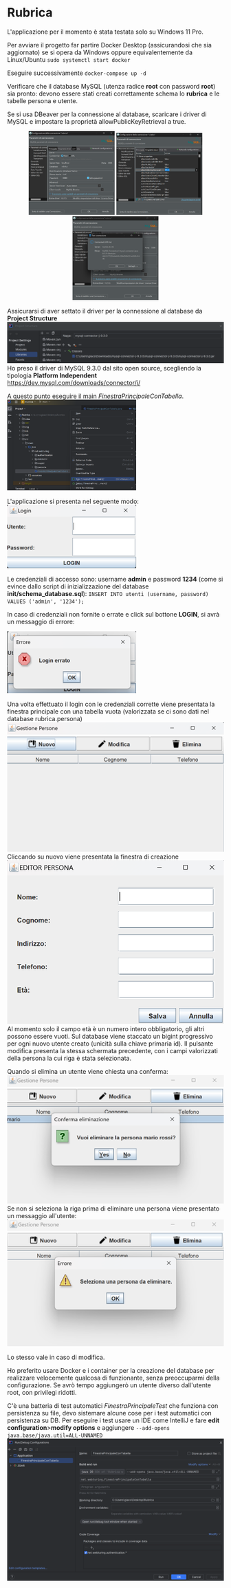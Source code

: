 # Rubrica
L'applicazione per il momento è stata testata solo su Windows 11 Pro.

Per avviare il progetto far partire Docker Desktop (assicurandosi che sia aggiornato) se si opera da Windows oppure equivalentemente da Linux/Ubuntu
`sudo systemctl start docker`

Eseguire successivamente `docker-compose up -d`

Verificare che il database MySQL (utenza radice **root** con password **root**) sia pronto: devono essere stati creati correttamente schema lo **rubrica** e le tabelle persona e utente.

Se si usa DBeaver per la connessione al database, scaricare i driver di MySQL e impostare la proprietà allowPublicKeyRetrieval a true.
<p align="center">
<img src="img/dbeaver1.png" alt="DBeaver Configuration" width="200"/>
<img src="img/dbeaver2.png" alt="DBeaver Configuration" width="200"/>
<img src="img/dbeaver_connection_ok.png" alt="DBeaver Configuration" width="200"/>
</p>
<!-- 
![DBeaverConfiguration](img/dbeaver1.png)
![DBeaverConfiguration](img/dbeaver2.png)
![DBeaverConnectionOK](img/dbeaver_connection_ok.png)
-->

Assicurarsi di aver settato il driver per la connessione al database da **Project Structure**
![Driver](img/driver_connector.png)
Ho preso il driver di MySQL 9.3.0 dal sito open source, scegliendo la tipologia **Platform Independent**
https://dev.mysql.com/downloads/connector/j/

A questo punto eseguire il main *FinestraPrincipaleConTabella*.
<img src="img/main_execution.png" alt="Main execution" width="300"/>
<!-- ![MainExecution](img/main_execution.png) -->

L'applicazione si presenta nel seguente modo:
<img src="img/login.png" alt="Login" width="300"/>
<!-- ![Login](img/login.png) -->

Le credenziali di accesso sono: username **admin** e password **1234** (come si evince dallo script di inizializzazione del database **init/schema_database.sql**):
`INSERT INTO utenti (username, password) VALUES ('admin', '1234');`

In caso di credenziali non fornite o errate e click sul bottone **LOGIN**, si avrà un messaggio di errore:

<img src="img/login_error.png" alt="Login Error" width="300"/>
<!-- ![LoginError](img/login_error.png) -->

Una volta effettuato il login con le credenziali corrette viene presentata la finestra principale con una tabella vuota (valorizzata se ci sono dati nel database rubrica.persona)
![EmptyList](img/people_empty_list.png)
Cliccando su nuovo viene presentata la finestra di creazione
![CreateNewPerson](img/people_create_new.png)
Al momento solo il campo età è un numero intero obbligatorio, gli altri possono essere vuoti. Sul database viene staccato un bigint progressivo per ogni nuovo utente creato (unicità sulla chiave primaria id).
Il pulsante modifica presenta la stessa schermata precedente, con i campi valorizzati della persona la cui riga è stata selezionata.

Quando si elimina un utente viene chiesta una conferma:
![DeleteConfirmation](img/people_delete_confirmation.png)
Se non si seleziona la riga prima di eliminare una persona viene presentato un messaggio all'utente:
![TestConfiguration](img/people_delete_select.png)

Lo stesso vale in caso di modifica.

Ho preferito usare Docker e i container per la creazione del database per realizzare velocemente qualcosa di funzionante, senza preoccuparmi della configurazione. Se avrò tempo aggiungerò un utente diverso dall'utente root, con privilegi ridotti.

C'è una batteria di test automatici *FinestraPrincipaleTest* che funziona con persistenza su file, devo sistemare alcune cose per i test automatici con persistenza su DB.
Per eseguire i test usare un IDE come IntelliJ e fare **edit configuration**>**modify options** e aggiungere
`--add-opens java.base/java.util=ALL-UNNAMED`
![TestConfiguration](img/test_configuration.png)
